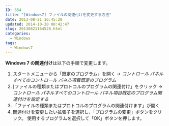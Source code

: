 ```yaml
---
ID: 654
title: "[Windows7] ファイルの関連付けを変更する方法"
date: 2013-08-21 16:45:28
updated: 2014-10-20 00:42:47
slug: 20130821164528.html
categories:
  - Windows
tags:
  - Windows7
---
```


<strong>Windows 7 の関連付け</strong>は以下の手順で変更します。

<!--more-->
<ol>
<li>スタートメニューから「既定のプログラム」を開く
→ <em>コントロール パネルすべてのコントロール パネル項目既定のプログラム</em></li>
<li>[ファイルの種類またはプロトコルのプログラムの関連付け」をクリック
→ <em>コントロール パネルすべてのコントロール パネル項目既定のプログラム関連付けを設定する</em></li></li>
<li>「ファイルの種類またはプロトコルのプログラムの関連付けます」が開く</li>
<li>関連付けを変更したい拡張子を選択し、「プログラムの変更」ボタンをクリック。
使用するプログラムを選択して「OK」ボタンを押します。 </li>
</ol>
